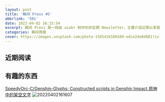 ```yaml
---
layout: post
title: '瞬间 Press #5'
abbrlink: '501'
date: 2022-04-02 16:15:54
excerpt: 瞬间 Press 是一档由 aiokr 制作的非定期 Newsletter，主要介绍近期以来我所浏览的一些值得记录的内容。
categories: 瞬间周报
cover: https://images.unsplash.com/photo-1585410180109-edce2de8d881?ixlib=rb-1.2.1&ixid=MnwxMjA3fDB8MHxwaG90by1wYWdlfHx8fGVufDB8fHx8&auto=format&fit=crop&w=2342&q=80
---
```


## 近期阅读

## 有趣的东西

[SpeedyOrc-C/Genshin-Glyphs: Constructed scripts in Genshin Impact 原神中的架空文字](https://github.com/SpeedyOrc-C/Genshin-Glyphs)
![20220402161607](https://imgur.lzmun.com/picgo/after2022/20220402161607.png_itp)